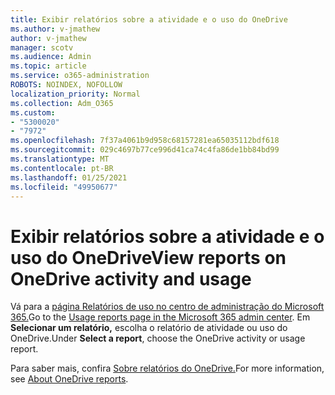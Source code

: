 ```yaml
---
title: Exibir relatórios sobre a atividade e o uso do OneDrive
ms.author: v-jmathew
author: v-jmathew
manager: scotv
ms.audience: Admin
ms.topic: article
ms.service: o365-administration
ROBOTS: NOINDEX, NOFOLLOW
localization_priority: Normal
ms.collection: Adm_O365
ms.custom:
- "5300020"
- "7972"
ms.openlocfilehash: 7f37a4061b9d958c68157281ea65035112bdf618
ms.sourcegitcommit: 029c4697b77ce996d41ca74c4fa86de1bb84bd99
ms.translationtype: MT
ms.contentlocale: pt-BR
ms.lasthandoff: 01/25/2021
ms.locfileid: "49950677"
---
```

# <a name="view-reports-on-onedrive-activity-and-usage"></a><span data-ttu-id="6ccd6-102">Exibir relatórios sobre a atividade e o uso do OneDrive</span><span class="sxs-lookup"><span data-stu-id="6ccd6-102">View reports on OneDrive activity and usage</span></span>

<span data-ttu-id="6ccd6-103">Vá para a [página Relatórios de uso no centro de administração do Microsoft 365.](https://admin.microsoft.com/AdminPortal/Home)</span><span class="sxs-lookup"><span data-stu-id="6ccd6-103">Go to the [Usage reports page in the Microsoft 365 admin center](https://admin.microsoft.com/AdminPortal/Home).</span></span> <span data-ttu-id="6ccd6-104">Em **Selecionar um relatório,** escolha o relatório de atividade ou uso do OneDrive.</span><span class="sxs-lookup"><span data-stu-id="6ccd6-104">Under **Select a report**, choose the OneDrive activity or usage report.</span></span>

<span data-ttu-id="6ccd6-105">Para saber mais, confira [Sobre relatórios do OneDrive.](https://go.microsoft.com/fwlink/?linkid=875239)</span><span class="sxs-lookup"><span data-stu-id="6ccd6-105">For more information, see [About OneDrive reports](https://go.microsoft.com/fwlink/?linkid=875239).</span></span>
